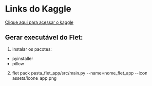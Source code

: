 # Links do Kaggle

[Clique aqui para acessar o kaggle](https://www.kaggle.com/)

## Gerar executável do Flet:

1. Instalar os pacotes:
- pyinstaller
- pillow
2. flet pack pasta_flet_app/src/main.py --name=nome_flet_app --icon assets/icone_app.png